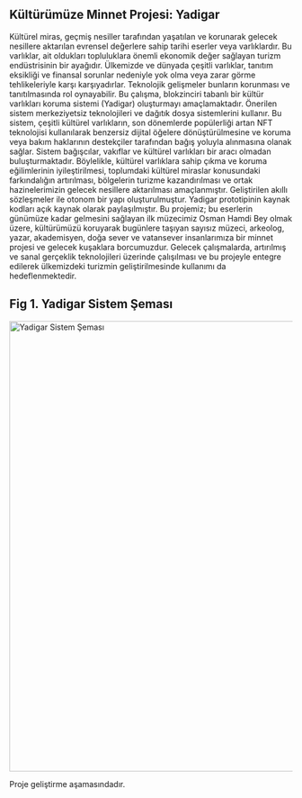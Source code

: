 ## Kültürümüze Minnet Projesi: Yadigar
Kültürel miras, geçmiş nesiller tarafından yaşatılan ve korunarak gelecek nesillere aktarılan evrensel değerlere sahip tarihi eserler veya varlıklardır. Bu varlıklar, ait oldukları topluluklara önemli ekonomik değer sağlayan turizm endüstrisinin bir ayağıdır. Ülkemizde ve dünyada çeşitli varlıklar, tanıtım eksikliği ve finansal sorunlar nedeniyle yok olma veya zarar görme tehlikeleriyle karşı karşıyadırlar. Teknolojik gelişmeler bunların korunması ve tanıtılmasında rol oynayabilir. Bu çalışma, blokzinciri tabanlı bir kültür varlıkları koruma sistemi (Yadigar) oluşturmayı amaçlamaktadır. Önerilen sistem merkeziyetsiz teknolojileri ve dağıtık dosya sistemlerini kullanır. Bu sistem, çeşitli kültürel varlıkların, son dönemlerde popülerliği artan NFT teknolojisi kullanılarak benzersiz dijital öğelere dönüştürülmesine ve koruma veya bakım haklarının destekçiler tarafından bağış yoluyla alınmasına olanak sağlar. Sistem bağışcılar, vakıflar ve kültürel varlıkları bir aracı olmadan buluşturmaktadır. Böylelikle, kültürel varlıklara sahip çıkma ve koruma eğilimlerinin iyileştirilmesi, toplumdaki kültürel miraslar konusundaki farkındalığın artırılması, bölgelerin turizme kazandırılması ve ortak hazinelerimizin gelecek nesillere aktarılması amaçlanmıştır. Geliştirilen akıllı sözleşmeler ile otonom bir yapı oluşturulmuştur. Yadigar prototipinin kaynak kodları açık kaynak olarak paylaşılmıştır. Bu projemiz; bu eserlerin günümüze kadar gelmesini sağlayan ilk müzecimiz Osman Hamdi Bey olmak üzere, kültürümüzü koruyarak bugünlere taşıyan sayısız müzeci, arkeolog, yazar, akademisyen, doğa sever ve vatansever insanlarımıza bir minnet projesi ve gelecek kuşaklara borcumuzdur. Gelecek çalışmalarda, artırılmış ve sanal gerçeklik teknolojileri üzerinde çalışılması ve bu projeyle entegre edilerek ülkemizdeki turizmin geliştirilmesinde kullanımı da hedeflenmektedir. 

## Fig 1. Yadigar Sistem Şeması
<img src="https://github.com/saveourheirlooms/heirloom/blob/master/schema.png" width="800" alt="Yadigar Sistem Şeması">

Proje geliştirme aşamasındadır.


